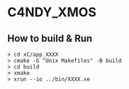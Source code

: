 # C4NDY_XMOS

## How to build & Run
```
> cd xC/app_XXXX
> cmake -G "Unix Makefiles" -B build
> cd build
> xmake
> xrun --io ../bin/XXXX.xe
```
